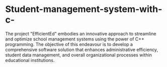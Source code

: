 # Student-management-system-with-c-
The project "EfficientEd" embodies an innovative approach to streamline and optimize school management systems using the power of C++ programming. The objective of this endeavour is to develop a comprehensive software solution that enhances administrative efficiency, student data management, and overall organizational processes within educational institutions.
